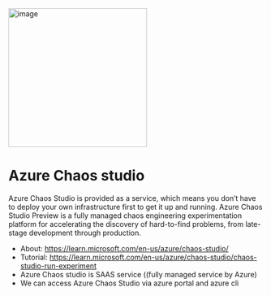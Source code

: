 <img width="273" alt="image" src="https://github.com/cloudtechner/chaos-engineering-tools/assets/87966660/99400e8b-48df-4c58-9186-489f6414b928">


# Azure Chaos studio

Azure Chaos Studio is provided as a service, which means you don’t have to deploy your own infrastructure first to get it up and running. Azure Chaos Studio Preview is a fully managed chaos engineering experimentation platform for accelerating the discovery of hard-to-find problems, from late-stage development through production.

* About: https://learn.microsoft.com/en-us/azure/chaos-studio/
* Tutorial: https://learn.microsoft.com/en-us/azure/chaos-studio/chaos-studio-run-experiment
* Azure Chaos studio is SAAS service ((fully managed service by Azure)
* We can access Azure Chaos Studio via azure portal and azure cli
  
